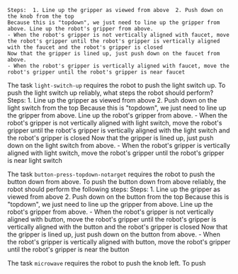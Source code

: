 
    Steps:  1. Line up the gripper as viewed from above  2. Push down on the knob from the top
    Because this is "topdown", we just need to line up the gripper from above. Line up the robot's gripper from above.
    - When the robot's gripper is not vertically aligned with faucet, move the robot's gripper until the robot's gripper is vertically aligned with the faucet and the robot's gripper is closed
    Now that the gripper is lined up, just push down on the faucet from above.
    - When the robot's gripper is vertically aligned with faucet, move the robot's gripper until the robot's gripper is near faucet

The task `light-switch-up` requires the robot to push the light switch up.
To push the light switch up reliably, what steps the robot should perform?
    Steps:  1. Line up the gripper as viewed from above  2. Push down on the light switch from the top
    Because this is "topdown", we just need to line up the gripper from above. Line up the robot's gripper from above.
    - When the robot's gripper is not vertically aligned with light switch, move the robot's gripper until the robot's gripper is vertically aligned with the light switch and the robot's gripper is closed
    Now that the gripper is lined up, just push down on the light switch from above.
    - When the robot's gripper is vertically aligned with light switch, move the robot's gripper until the robot's gripper is near light switch

The task `button-press-topdown-notarget` requires the robot to push the button down from above.
To push the button down from above reliably, the robot should perform the following steps:
    Steps:  1. Line up the gripper as viewed from above  2. Push down on the button from the top
    Because this is "topdown", we just need to line up the gripper from above. Line up the robot's gripper from above.
    - When the robot's gripper is not vertically aligned with button, move the robot's gripper until the robot's gripper is vertically aligned with the button and the robot's gripper is closed
    Now that the gripper is lined up, just push down on the button from above.
    - When the robot's gripper is vertically aligned with button, move the robot's gripper until the robot's gripper is near the button

The task `microwave` requires the robot to push the knob left.
To push